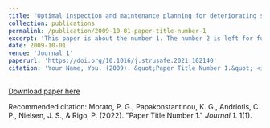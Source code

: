 ```yaml
---
title: "Optimal inspection and maintenance planning for deteriorating structural components through dynamic Bayesian networks and Markov decision processes"
collection: publications
permalink: /publication/2009-10-01-paper-title-number-1
excerpt: 'This paper is about the number 1. The number 2 is left for future work.'
date: 2009-10-01
venue: 'Journal 1'
paperurl: 'https://doi.org/10.1016/j.strusafe.2021.102140'
citation: 'Your Name, You. (2009). &quot;Paper Title Number 1.&quot; <i>Journal 1</i>. 1(1).'
---
```


[Download paper here](https://doi.org/10.1016/j.strusafe.2021.102140)

Recommended citation: Morato, P. G., Papakonstantinou, K. G., Andriotis, C. P., Nielsen, J. S., & Rigo, P. (2022). "Paper Title Number 1." <i>Journal 1</i>. 1(1).
